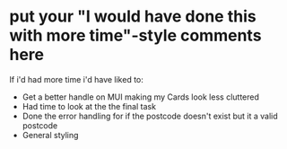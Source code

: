 # put your "I would have done this with more time"-style comments here
If i'd had more time i'd have liked to:
- Get a better handle on MUI making my Cards look less cluttered
- Had time to look at the the final task
- Done the error handling for if the postcode doesn't exist but it a valid postcode
- General styling